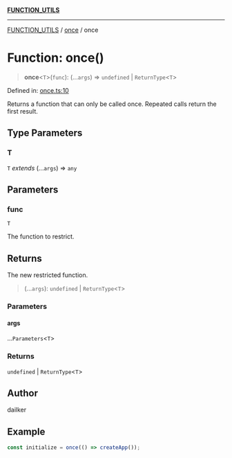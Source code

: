 [**FUNCTION_UTILS**](../../README.md)

***

[FUNCTION_UTILS](../../README.md) / [once](../README.md) / once

# Function: once()

> **once**\<`T`\>(`func`): (...`args`) => `undefined` \| `ReturnType`\<`T`\>

Defined in: [once.ts:10](https://github.com/dailker/everyutil/blob/669c80948347059212c7a0ef09fd720ca9b1c411/src/function/once.ts#L10)

Returns a function that can only be called once. Repeated calls return the first result.

## Type Parameters

### T

`T` *extends* (...`args`) => `any`

## Parameters

### func

`T`

The function to restrict.

## Returns

The new restricted function.

> (...`args`): `undefined` \| `ReturnType`\<`T`\>

### Parameters

#### args

...`Parameters`\<`T`\>

### Returns

`undefined` \| `ReturnType`\<`T`\>

## Author

dailker

## Example

```ts
const initialize = once(() => createApp());
```
